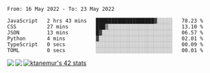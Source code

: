 <!--START_SECTION:waka-->

```text
From: 16 May 2022 - To: 23 May 2022

JavaScript   2 hrs 43 mins   ███████████████████▓░░░░░   78.23 %
CSS          27 mins         ███▒░░░░░░░░░░░░░░░░░░░░░   13.10 %
JSON         13 mins         █▓░░░░░░░░░░░░░░░░░░░░░░░   06.57 %
Python       4 mins          ▓░░░░░░░░░░░░░░░░░░░░░░░░   02.01 %
TypeScript   0 secs          ░░░░░░░░░░░░░░░░░░░░░░░░░   00.09 %
TOML         0 secs          ░░░░░░░░░░░░░░░░░░░░░░░░░   00.01 %
```

<!--END_SECTION:waka-->
<a href="https://github.com/anuraghazra/github-readme-stats">
  <img align="left" src="https://github-readme-stats.vercel.app/api?username=Tanesan&count_private=true&show_icons=true" />
<img align="left" src="https://github-readme-stats.vercel.app/api/top-langs/?username=Tanesan" />
</a>

[![ktanemur's 42 stats](https://badge42.vercel.app/api/v2/cl1wslf6s002109l771rng2w8/stats?cursusId=21&coalitionId=62)](https://github.com/JaeSeoKim/badge42)
